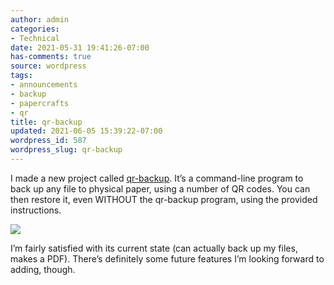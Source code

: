 ```yaml
---
author: admin
categories:
- Technical
date: 2021-05-31 19:41:26-07:00
has-comments: true
source: wordpress
tags:
- announcements
- backup
- papercrafts
- qr
title: qr-backup
updated: 2021-06-05 15:39:22-07:00
wordpress_id: 587
wordpress_slug: qr-backup
---
```

I made a new project called [qr-backup](https://github.com/za3k/qr-backup). It’s a command-line program to back up any file to physical paper, using a number of QR codes. You can then restore it, even WITHOUT the qr-backup program, using the provided instructions.

[![](../wp-content/uploads/2021/05/example.png)](../wp-content/uploads/2021/05/example.png)

I’m fairly satisfied with its current state (can actually back up my files, makes a PDF). There’s definitely some future features I’m looking forward to adding, though.
